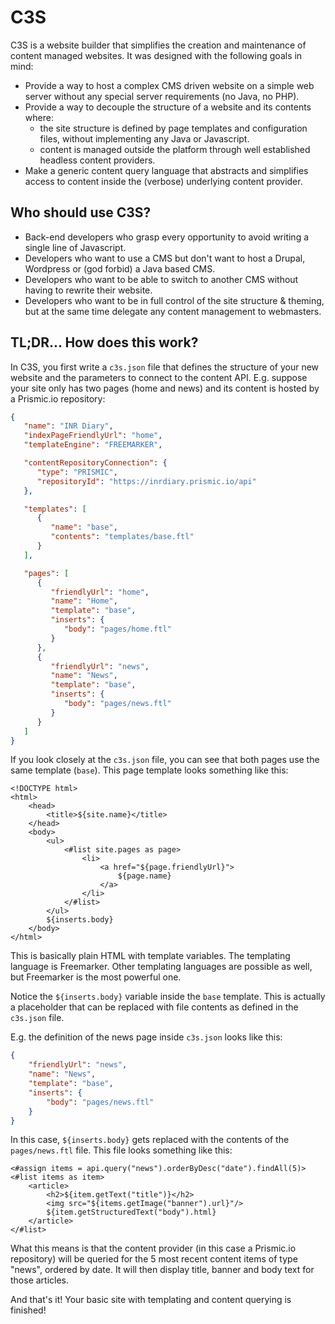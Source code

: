 # C3S

C3S is a website builder that simplifies the creation and maintenance of content managed websites. It was designed with the following goals in mind:

* Provide a way to host a complex CMS driven website on a simple web server without any special server requirements (no Java, no PHP).
* Provide a way to decouple the structure of a website and its contents where:
  * the site structure is defined by page templates and configuration files, without implementing any Java or Javascript.
  * content is managed outside the platform through well established headless content providers.
* Make a generic content query language that abstracts and simplifies access to content inside the (verbose) underlying content provider.

## Who should use C3S?

* Back-end developers who grasp every opportunity to avoid writing a single line of Javascript.
* Developers who want to use a CMS but don't want to host a Drupal, Wordpress or (god forbid) a Java based CMS.
* Developers who want to be able to switch to another CMS without having to rewrite their website.
* Developers who want to be in full control of the site structure & theming, but at the same time delegate any content management to webmasters.

## TL;DR... How does this work?

In C3S, you first write a `c3s.json` file that defines the structure of your new website and the parameters to connect to the content API. E.g. suppose your site only has two pages (home and news) and its content is hosted by a Prismic.io repository:

```json
{
   "name": "INR Diary",
   "indexPageFriendlyUrl": "home",
   "templateEngine": "FREEMARKER",

   "contentRepositoryConnection": {
      "type": "PRISMIC",
      "repositoryId": "https://inrdiary.prismic.io/api"
   },

   "templates": [
      {
         "name": "base",
         "contents": "templates/base.ftl"
      }
   ],

   "pages": [
      {
         "friendlyUrl": "home",
         "name": "Home",
         "template": "base",
         "inserts": {
            "body": "pages/home.ftl"
         }
      },
      {
         "friendlyUrl": "news",
         "name": "News",
         "template": "base",
         "inserts": {
            "body": "pages/news.ftl"
         }
      }
   ]
}
```

If you look closely at the `c3s.json` file, you can see that both pages use the same template (`base`). This page template looks something like this:

```freemarker
<!DOCTYPE html>
<html>
    <head>
        <title>${site.name}</title>
    </head>
    <body>
        <ul>
            <#list site.pages as page>
                <li>
                    <a href="${page.friendlyUrl}">
                        ${page.name}
                    </a>
                </li>
            </#list>
        </ul>
        ${inserts.body}
    </body>
</html>
```

This is basically plain HTML with template variables. The templating language is Freemarker. Other templating languages are possible as well, but Freemarker is the most powerful one.

Notice the `${inserts.body}` variable inside the `base` template. This is actually a placeholder that can be replaced with file contents as defined in the `c3s.json` file.

E.g. the definition of the news page inside `c3s.json` looks like this:

```json
{
    "friendlyUrl": "news",
    "name": "News",
    "template": "base",
    "inserts": {
        "body": "pages/news.ftl"
    }
}
```

In this case, `${inserts.body}` gets replaced with the contents of the `pages/news.ftl` file. This file looks something like this:

```freemarker
<#assign items = api.query("news").orderByDesc("date").findAll(5)>
<#list items as item>
    <article>
        <h2>${item.getText("title")}</h2>
        <img src="${items.getImage("banner").url}"/>
        ${item.getStructuredText("body").html}
    </article>
</#list>
```

What this means is that the content provider (in this case a Prismic.io repository) will be queried for the 5 most recent content items of type "news", ordered by date. It will then display title, banner and body text for those articles.

And that's it! Your basic site with templating and content querying is finished!
